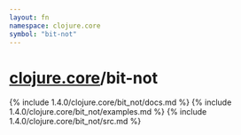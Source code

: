 ```yaml
---
layout: fn
namespace: clojure.core
symbol: "bit-not"
---
```


# [clojure.core](../)/bit-not

{% include 1.4.0/clojure.core/bit_not/docs.md %}
{% include 1.4.0/clojure.core/bit_not/examples.md %}
{% include 1.4.0/clojure.core/bit_not/src.md %}


